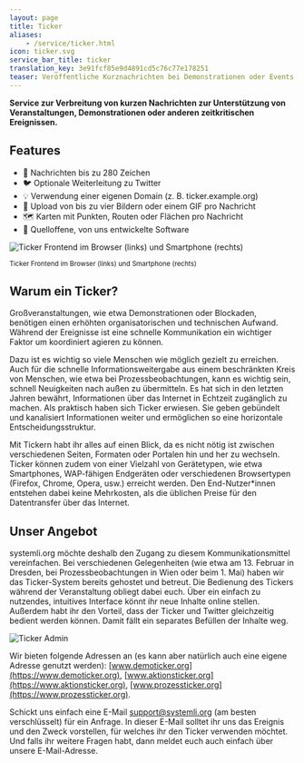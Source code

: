 ```yaml
---
layout: page
title: Ticker
aliases:
    - /service/ticker.html
icon: ticker.svg
service_bar_title: ticker
translation_key: 3e91fcf85e9d4891cd5c76c77e178251
teaser: Veröffentliche Kurznachrichten bei Demonstrationen oder Events
---
```

**Service zur Verbreitung von kurzen Nachrichten zur Unterstützung von Veranstaltungen, Demonstrationen oder anderen zeitkritischen Ereignissen.**

## Features

- 💌 Nachrichten bis zu 280 Zeichen
- 🐦 Optionale Weiterleitung zu Twitter
- 💡 Verwendung einer eigenen Domain (z. B. ticker.example.org)
- 📸 Upload von bis zu vier Bildern oder einem GIF pro Nachricht
- 🗺️ Karten mit Punkten, Routen oder Flächen pro Nachricht
- 🤖 Quelloffene, von uns entwickelte Software

![Ticker Frontend im Browser (links) und Smartphone (rechts)](/assets/img/ticker-frontend-demo.jpg "Ticker Frontend im Browser (links) und Smartphone (rechts)")

<sup>Ticker Frontend im Browser (links) und Smartphone (rechts)</sup>

## Warum ein Ticker?

Großveranstaltungen, wie etwa Demonstrationen oder Blockaden, benötigen einen erhöhten organisatorischen und technischen Aufwand. Während der Ereignisse ist eine schnelle Kommunikation ein wichtiger Faktor um koordiniert agieren zu können.

Dazu ist es wichtig so viele Menschen wie möglich gezielt zu erreichen. Auch für die schnelle Informationsweitergabe aus einem beschränkten Kreis von Menschen, wie etwa bei Prozessbeobachtungen, kann es wichtig sein, schnell Neuigkeiten nach außen zu übermitteln. Es hat sich in den letzten Jahren bewährt, Informationen über das Internet in Echtzeit zugänglich zu machen. Als praktisch haben sich Ticker erwiesen. Sie geben gebündelt und kanalisiert Informationen weiter und ermöglichen so eine horizontale Entscheidungsstruktur.

Mit Tickern habt ihr alles auf einen Blick, da es nicht nötig ist zwischen verschiedenen Seiten, Formaten oder Portalen hin und her zu wechseln. Ticker können zudem von einer Vielzahl von Gerätetypen, wie etwa Smartphones, WAP-fähigen Endgeräten oder verschiedenen Browsertypen (Firefox, Chrome, Opera, usw.) erreicht werden. Den End-Nutzer*innen entstehen dabei keine Mehrkosten, als die üblichen Preise für den Datentransfer über das Internet.

## Unser Angebot

systemli.org möchte deshalb den Zugang zu diesem Kommunikationsmittel vereinfachen. Bei verschiedenen Gelegenheiten (wie etwa am 13. Februar in Dresden, bei Prozessbeobachtungen in Wien oder beim 1. Mai) haben wir das Ticker-System bereits gehostet und betreut. Die Bedienung des Tickers während der Veranstaltung obliegt dabei euch. Über ein einfach zu nutzendes, intuitives Interface könnt ihr neue Inhalte online stellen. Außerdem habt ihr den Vorteil, dass der Ticker und Twitter gleichzeitig bedient werden können. Damit fällt ein separates Befüllen der Inhalte weg.

![Ticker Admin](/assets/img/ticker-admin-demo.jpg "Ticker Admin")

Wir bieten folgende Adressen an (es kann aber natürlich auch eine eigene Adresse genutzt werden): [www.demoticker.org](https://www.demoticker.org), [www.aktionsticker.org](https://www.aktionsticker.org), [www.prozessticker.org](https://www.prozessticker.org).

Schickt uns einfach eine E-Mail [support@systemli.org](/kontakt) (am besten verschlüsselt) für ein Anfrage. In dieser E-Mail solltet ihr uns das Ereignis und den Zweck vorstellen, für welches ihr den Ticker verwenden möchtet. Und falls ihr weitere Fragen habt, dann meldet euch auch einfach über unsere E-Mail-Adresse.
